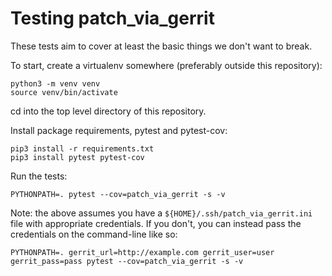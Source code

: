 # Testing patch_via_gerrit

These tests aim to cover at least the basic things we don't want to break.

To start, create a virtualenv somewhere (preferably outside this repository):

```shell
python3 -m venv venv
source venv/bin/activate
```

cd into the top level directory of this repository.

Install package requirements, pytest and pytest-cov:

```shell
pip3 install -r requirements.txt
pip3 install pytest pytest-cov
```

Run the tests:

```shell
PYTHONPATH=. pytest --cov=patch_via_gerrit -s -v
```

Note: the above assumes you have a `${HOME}/.ssh/patch_via_gerrit.ini` file with appropriate credentials.
If you don't, you can instead pass the credentials on the command-line like so:

```shell
PYTHONPATH=. gerrit_url=http://example.com gerrit_user=user gerrit_pass=pass pytest --cov=patch_via_gerrit -s -v
```
